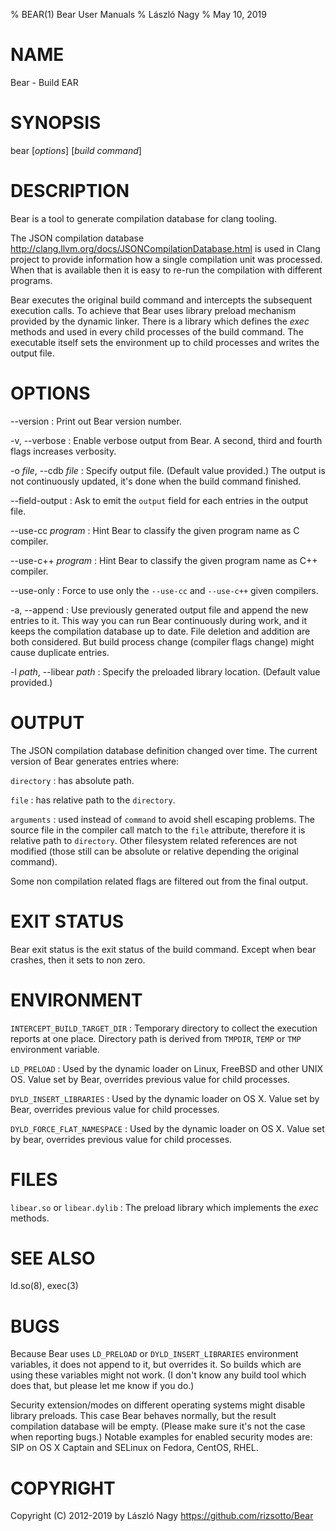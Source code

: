 % BEAR(1) Bear User Manuals
% László Nagy
% May 10, 2019

# NAME

Bear - Build EAR

# SYNOPSIS

bear [*options*] [*build command*]

# DESCRIPTION

Bear is a tool to generate compilation database for clang tooling.

The JSON compilation database
<http://clang.llvm.org/docs/JSONCompilationDatabase.html> is used in
Clang project to provide information how a single compilation unit
was processed. When that is available then it is easy to re-run the
compilation with different programs.

Bear executes the original build command and intercepts the subsequent
execution calls. To achieve that Bear uses library preload mechanism
provided by the dynamic linker.
There is a library which defines the *exec* methods and used in every
child processes of the build command.
The executable itself sets the environment up to child processes and
writes the output file.

# OPTIONS

\--version
:	Print out Bear version number.

-v, \--verbose
:	Enable verbose output from Bear. A second, third and fourth flags
	increases verbosity.

-o *file*, \--cdb *file*
: 	Specify output file. (Default value provided.) The output is not
	continuously updated, it's done when the build command finished.

--field-output
:   Ask to emit the `output` field for each entries in the output file.

\--use-cc *program*
:	Hint Bear to classify the given program name as C compiler.

\--use-c++ *program*
:	Hint Bear to classify the given program name as C++ compiler.

\--use-only
:	Force to use only the `--use-cc` and `--use-c++` given compilers.

-a, \--append
:	Use previously generated output file and append the new entries to it.
	This way you can run Bear continuously during work, and it keeps the
	compilation database up to date. File deletion and addition are both
	considered. But build process change (compiler flags change) might
	cause duplicate entries.

-l *path*, \--libear *path*
:	Specify the preloaded library location. (Default value provided.)

# OUTPUT

The JSON compilation database definition changed over time. The current
version of Bear generates entries where:

`directory`
:	has absolute path.

`file`
:	has relative path to the `directory`.

`arguments`
:	used instead of `command` to avoid shell escaping problems. The source
    file in the compiler call match to the `file` attribute, therefore
	it is relative path to `directory`. Other filesystem related references
	are not modified (those still can be absolute or relative depending the
	original command).

Some non compilation related flags are filtered out from the final output.

# EXIT STATUS

Bear exit status is the exit status of the build command.
Except when bear crashes, then it sets to non zero.

# ENVIRONMENT

`INTERCEPT_BUILD_TARGET_DIR`
:	Temporary directory to collect the execution reports at one place.
	Directory path is derived from `TMPDIR`, `TEMP` or `TMP` environment
	variable.

`LD_PRELOAD`
:	Used by the dynamic loader on Linux, FreeBSD and other UNIX OS.
	Value set by Bear, overrides previous value for child processes.

`DYLD_INSERT_LIBRARIES`
:	Used by the dynamic loader on OS X.
	Value set by Bear, overrides previous value for child processes.

`DYLD_FORCE_FLAT_NAMESPACE`
:	Used by the dynamic loader on OS X.
	Value set by bear, overrides previous value for child processes.

# FILES

`libear.so` or `libear.dylib`
:	The preload library which implements the *exec* methods.

# SEE ALSO

ld.so(8), exec(3)

# BUGS

Because Bear uses `LD_PRELOAD` or `DYLD_INSERT_LIBRARIES` environment variables,
it does not append to it, but overrides it. So builds which are using these
variables might not work. (I don't know any build tool which does that, but
please let me know if you do.)

Security extension/modes on different operating systems might disable library
preloads. This case Bear behaves normally, but the result compilation database
will be empty. (Please make sure it's not the case when reporting bugs.)
Notable examples for enabled security modes are: SIP on OS X Captain and
SELinux on Fedora, CentOS, RHEL.

# COPYRIGHT

Copyright (C) 2012-2019 by László Nagy
<https://github.com/rizsotto/Bear>
